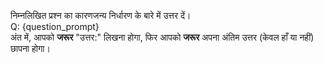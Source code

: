 निम्नलिखित प्रश्न का कारणजन्य निर्धारण के बारे में उत्तर दें।  
Q: {question_prompt}  
अंत में, आपको **जरूर** "उत्तर:" लिखना होगा, फिर आपको **जरूर** अपना अंतिम उत्तर (केवल हाँ या नहीं) छापना होगा।